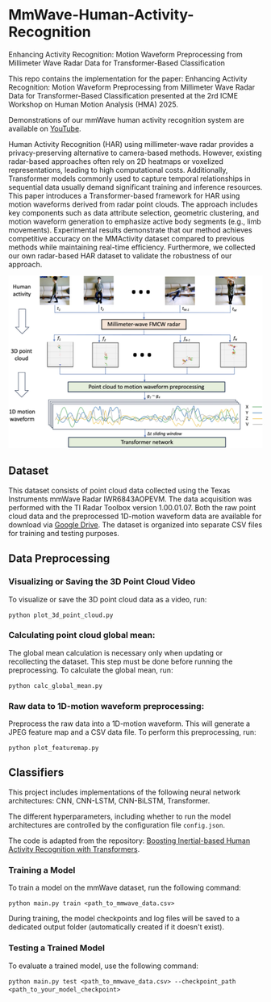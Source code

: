 # MmWave-Human-Activity-Recognition
Enhancing Activity Recognition: Motion Waveform Preprocessing from Millimeter Wave Radar Data for Transformer-Based Classification

This repo contains the implementation for the paper: Enhancing Activity Recognition: Motion Waveform Preprocessing from Millimeter Wave Radar Data for Transformer-Based Classification presented at the 2rd ICME Workshop on Human Motion Analysis (HMA) 2025. 

Demonstrations of our mmWave human activity recognition system are available on [YouTube](https://www.youtube.com/playlist?list=PL6yDbH2HXncKyYYQ4v0Yjt3W3Nl-oNENf).

Human Activity Recognition (HAR) using millimeter-wave radar provides a privacy-preserving alternative to camera-based methods. However, existing radar-based approaches often rely on 2D heatmaps or voxelized representations, leading to high computational costs. Additionally, Transformer models commonly used to capture temporal relationships in sequential data usually demand significant training and inference resources. This paper introduces a Transformer-based framework for HAR using motion waveforms derived from radar point clouds. The approach includes key components such as data attribute selection, geometric clustering, and motion waveform generation to emphasize active body segments (e.g., limb movements). Experimental results demonstrate that our method achieves competitive accuracy on the MMActivity dataset compared to previous methods while maintaining real-time efficiency. Furthermore, we collected our own radar-based HAR dataset to validate the robustness of our approach.

<p align="center">
  <img src="Images/System_Overview.jpg" alt="System Overview" style="width:600px; height:auto;"/>
</p>

## Dataset
This dataset consists of point cloud data collected using the Texas Instruments mmWave Radar IWR6843AOPEVM. The data acquisition was performed with the TI Radar Toolbox version 1.00.01.07. Both the raw point cloud data and the preprocessed 1D-motion waveform data are available for download via [Google Drive](). The dataset is organized into separate CSV files for training and testing purposes.

## Data Preprocessing
### Visualizing or Saving the 3D Point Cloud Video
To visualize or save the 3D point cloud data as a video, run:
```
python plot_3d_point_cloud.py
```

### Calculating point cloud global mean: 
The global mean calculation is necessary only when updating or recollecting the dataset. This step must be done before running the preprocessing. To calculate the global mean, run:
```
python calc_global_mean.py
```

### Raw data to 1D-motion waveform preprocessing:
Preprocess the raw data into a 1D-motion waveform. This will generate a JPEG feature map and a CSV data file. To perform this preprocessing, run:
```
python plot_featuremap.py
```

## Classifiers

This project includes implementations of the following neural network architectures: CNN, CNN-LSTM, CNN-BiLSTM, Transformer.

The different hyperparameters, including whether to run the model architectures are controlled by the configuration file ```config.json```.

The code is adapted from the repository: [Boosting Inertial-based Human Activity Recognition with Transformers](https://github.com/yolish/har-with-imu-transformer).

### Training a Model
To train a model on the mmWave dataset, run the following command:
```
python main.py train <path_to_mmwave_data.csv>
```
During training, the model checkpoints and log files will be saved to a dedicated output folder (automatically created if it doesn't exist).

### Testing a Trained Model
To evaluate a trained model, use the following command:
```
python main.py test <path_to_mmwave_data.csv> --checkpoint_path <path_to_your_model_checkpoint>
```
